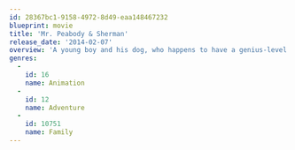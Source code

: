 ```yaml
---
id: 28367bc1-9158-4972-8d49-eaa148467232
blueprint: movie
title: 'Mr. Peabody & Sherman'
release_date: '2014-02-07'
overview: 'A young boy and his dog, who happens to have a genius-level IQ, spring into action when their time-travel machine is stolen and moments in history begin to be changed.'
genres:
  -
    id: 16
    name: Animation
  -
    id: 12
    name: Adventure
  -
    id: 10751
    name: Family
---
```

